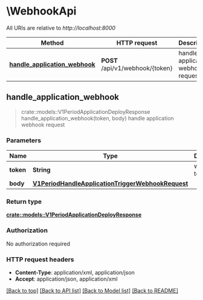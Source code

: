# \WebhookApi

All URIs are relative to *http://localhost:8000*

Method | HTTP request | Description
------------- | ------------- | -------------
[**handle_application_webhook**](WebhookApi.md#handle_application_webhook) | **POST** /api/v1/webhook/{token} | handle application webhook request



## handle_application_webhook

> crate::models::V1PeriodApplicationDeployResponse handle_application_webhook(token, body)
handle application webhook request

### Parameters


Name | Type | Description  | Required | Notes
------------- | ------------- | ------------- | ------------- | -------------
**token** | **String** | webhook token | [required] |
**body** | [**V1PeriodHandleApplicationTriggerWebhookRequest**](V1PeriodHandleApplicationTriggerWebhookRequest.md) |  | [required] |

### Return type

[**crate::models::V1PeriodApplicationDeployResponse**](v1.ApplicationDeployResponse.md)

### Authorization

No authorization required

### HTTP request headers

- **Content-Type**: application/xml, application/json
- **Accept**: application/json, application/xml

[[Back to top]](#) [[Back to API list]](../README.md#documentation-for-api-endpoints) [[Back to Model list]](../README.md#documentation-for-models) [[Back to README]](../README.md)

